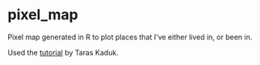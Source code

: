 # pixel_map
Pixel map generated in R to plot places that I've either lived in, or been in.

Used the [tutorial](https://taraskaduk.com/posts/2017-11-26-pixel-maps/) by Taras Kaduk.
